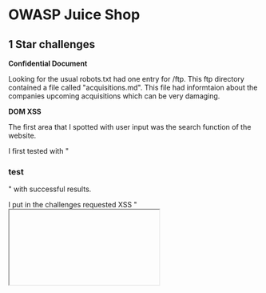 # OWASP Juice Shop


## 1 Star challenges

**Confidential Document**

Looking for the usual robots.txt had one entry for /ftp. This ftp directory contained a file called "acquisitions.md". This file had informtaion about the companies upcoming acquisitions which can be very damaging.

**DOM XSS**

 The first area that I spotted with user input was the search function of the website. 
 
 I first tested with "<h3>test</h3>" with successful results. 
 
 I put in the challenges requested XSS "<iframe src="javascript:alert(`xss`)">" and an alert with xss popped up :)
  

**Error Handling**

I triggered this while testing for SQLi in the login input. 

**Missing Encoding**

**Outdated Whitelist**

**Privacy Policy**

The privacy policy is found under "Account -> Privay & Security -> Privacy Policy"

**Reflected XSS**

This was not available in the version I was running. 

**Repetitive Registration**

**Score Board**

**Zero Stars**


## 2 Star challenges

**Admin Section**

**Classic Stored XSS**

****

****

****

****

****

****

****

****
